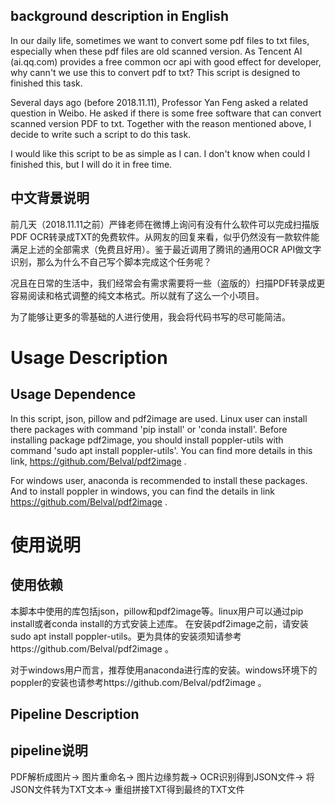## background description in English

In our daily life, sometimes we want to convert some pdf files to txt files, especially when these pdf files are old scanned version. As Tencent AI (ai.qq.com) provides a free common ocr api with good effect for developer, why cann't we use this to convert pdf to txt? This script is designed to finished this task.

Several days ago (before 2018.11.11), Professor Yan Feng asked a related question in Weibo. He asked if there is some free software that can convert scanned version PDF to txt. Together with the reason mentioned above, I decide to write such a script to do this task.

I would like this script to be as simple as I can. I don't know when could I finished this, but I will do it in free time.

## 中文背景说明

前几天（2018.11.11之前）严锋老师在微博上询问有没有什么软件可以完成扫描版PDF OCR转录成TXT的免费软件。从网友的回复来看，似乎仍然没有一款软件能满足上述的全部需求（免费且好用）。鉴于最近调用了腾讯的通用OCR API做文字识别，那么为什么不自己写个脚本完成这个任务呢？

况且在日常的生活中，我们经常会有需求需要将一些（盗版的）扫描PDF转录成更容易阅读和格式调整的纯文本格式。所以就有了这么一个小项目。

为了能够让更多的零基础的人进行使用，我会将代码书写的尽可能简洁。

# Usage Description

## Usage Dependence

In this script, json, pillow and pdf2image are used. Linux user can install there packages with command 'pip install' or 'conda install'. Before installing package pdf2image, you should install poppler-utils with command 'sudo apt install poppler-utils'. You can find more details in this link, https://github.com/Belval/pdf2image .

For windows user, anaconda is recommended to install these packages. And to install poppler in windows, you can find the details in link https://github.com/Belval/pdf2image .

# 使用说明

## 使用依赖

本脚本中使用的库包括json，pillow和pdf2image等。linux用户可以通过pip install或者conda install的方式安装上述库。
在安装pdf2image之前，请安装sudo apt install poppler-utils。更为具体的安装须知请参考https://github.com/Belval/pdf2image 。

对于windows用户而言，推荐使用anaconda进行库的安装。windows环境下的poppler的安装也请参考https://github.com/Belval/pdf2image 。

## Pipeline Description



## pipeline说明

PDF解析成图片-> 图片重命名-> 图片边缘剪裁-> OCR识别得到JSON文件-> 将JSON文件转为TXT文本-> 重组拼接TXT得到最终的TXT文件


